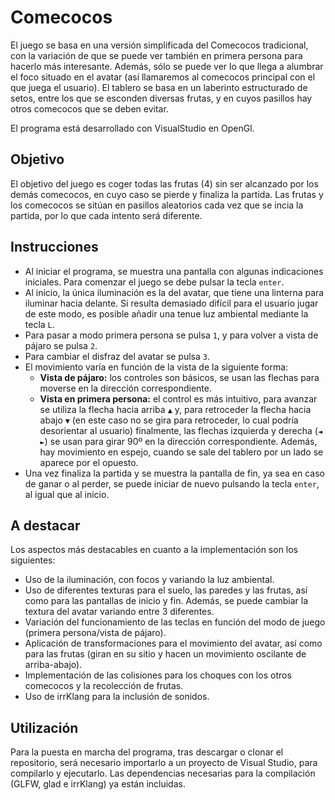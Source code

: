 # Comecocos
El juego se basa en una versión simplificada del Comecocos tradicional, con la variación de que se puede ver también en primera persona para hacerlo más interesante. Además, sólo se puede ver lo que llega a alumbrar el foco situado en el avatar (así llamaremos al comecocos principal con el que juega el usuario). El tablero se basa en un laberinto estructurado de setos, entre los que se esconden diversas frutas, y en cuyos pasillos hay otros comecocos que se deben evitar.

El programa está desarrollado con VisualStudio en OpenGl.

## Objetivo
El objetivo del juego es coger todas las frutas (4) sin ser alcanzado por los demás comecocos, en cuyo caso se pierde y finaliza la partida. Las frutas y los comecocos se sitúan en pasillos aleatorios cada vez que se incia la partida, por lo que cada intento será diferente. 


## Instrucciones
- Al iniciar el programa, se muestra una pantalla con algunas indicaciones iniciales. Para comenzar el juego se debe pulsar la tecla ``enter``.
- Al inicio, la única iluminación es la del avatar, que tiene una linterna para iluminar hacia delante. Si resulta demasiado difícil para el usuario jugar de este modo, es posible añadir una tenue luz ambiental mediante la tecla ``L``.
- Para pasar a modo primera persona se pulsa ``1``, y para volver a vista de pájaro se pulsa ``2``.
- Para cambiar el disfraz del avatar se pulsa ``3``.
- El movimiento varía en función de la vista de la siguiente forma:
  - **Vista de pájaro:** los controles son básicos, se usan las flechas para moverse en la dirección correspondiente.
  - **Vista en primera persona:** el control es más intuitivo, para avanzar se utiliza la flecha hacia arriba ``▲`` y, para retroceder la flecha hacia abajo ``▼`` (en este caso no se gira para retroceder, lo cual podría desorientar al usuario) finalmente, las flechas izquierda y derecha (``◄ ►``) se usan para girar 90º en la dirección correspondiente. Además, hay movimiento en espejo, cuando se sale del tablero por un lado se aparece por el opuesto.
- Una vez finaliza la partida y se muestra la pantalla de fin, ya sea en caso de ganar o al perder, se puede iniciar de nuevo pulsando la tecla ``enter``, al igual que al inicio. 


## A destacar
Los aspectos más destacables en cuanto a la implementación son los siguientes:
- Uso de la iluminación, con focos y variando la luz ambiental.
- Uso de diferentes texturas para el suelo, las paredes y las frutas, así como para las pantallas de inicio y fin. Además, se puede cambiar la textura del avatar variando entre 3 diferentes.
- Variación del funcionamiento de las teclas en función del modo de juego (primera persona/vista de pájaro).
- Aplicación de transformaciones para el movimiento del avatar, así como para las frutas (giran en su sitio y hacen un movimiento oscilante de arriba-abajo).
- Implementación de las colisiones para los choques con los otros comecocos y la recolección de frutas.
- Uso de irrKlang para la inclusión de sonidos.

## Utilización
Para la puesta en marcha del programa, tras descargar o clonar el repositorio, será necesario importarlo a un proyecto de Visual Studio, para compilarlo y ejecutarlo. Las dependencias necesarias para la compilación (GLFW, glad e irrKlang) ya están incluidas.
